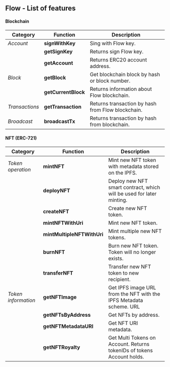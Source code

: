## Flow - List of features

#### Blockchain

| **Category**   | Function            | Description                                       |
| -------------- | ------------------- | ------------------------------------------------- |
| _Account_      | **signWithKey**     | Sing with Flow key.                               |
|                | **getSignKey**      | Returns sign Flow key.                            |
|                | **getAccount**      | Returns ERC20 account address.                    |
| _Block_        | **getBlock**        | Get blockchain block by hash or block number.     |
|                | **getCurrentBlock** | Returns information about Flow blockchain.        |
| _Transactions_ | **getTransaction**  | Returns transaction by hash from Flow blockchain. |
| _Broadcast_    | **broadcastTx**     | Returns transaction by hash from blockchain.      |

#### NFT (ERC-721)

| **Category**        | Function                   | Description                                                            |
| ------------------- | -------------------------- | ---------------------------------------------------------------------- |
| _Token operation_   | **mintNFT**                | Mint new NFT token with metadata stored on the IPFS.                   |
|                     | **deployNFT**              | Deploy new NFT smart contract, which will be used for later minting.   |
|                     | **createNFT**              | Create new NFT token.                                                  |
|                     | **mintNFTWithUri**         | Mint new NFT token.                                                    |
|                     | **mintMultipleNFTWithUri** | Mint multiple new NFT tokens.                                          |
|                     | **burnNFT**                | Burn new NFT token. Token will no longer exists.                       |
|                     | **transferNFT**            | Transfer new NFT token to new recipient.                               |
| _Token information_ | **getNFTImage**            | Get IPFS image URL from the NFT with the IPFS Metadata scheme. URL     |
|                     | **getNFTsByAddress**       | Get NFTs by address.                                                   |
|                     | **getNFTMetadataURI**      | Get NFT URI metadata.                                                  |
|                     | **getNFTRoyalty**          | Get Multi Tokens on Account. Returns tokenIDs of tokens Account holds. |
